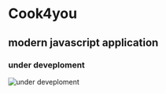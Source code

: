 # Cook4you 
## modern javascript application

### under deveploment 
![under deveploment](https://banner2.kisspng.com/20180504/yce/kisspng-can-stock-photo-clip-art-5aec7e882cff55.8274061415254483281843.jpg)
